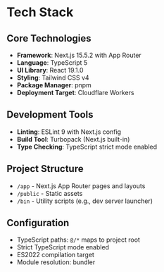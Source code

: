 # Tech Stack

## Core Technologies

- **Framework**: Next.js 15.5.2 with App Router
- **Language**: TypeScript 5
- **UI Library**: React 19.1.0
- **Styling**: Tailwind CSS v4
- **Package Manager**: pnpm
- **Deployment Target**: Cloudflare Workers

## Development Tools

- **Linting**: ESLint 9 with Next.js config
- **Build Tool**: Turbopack (Next.js built-in)
- **Type Checking**: TypeScript strict mode enabled

## Project Structure

- `/app` - Next.js App Router pages and layouts
- `/public` - Static assets
- `/bin` - Utility scripts (e.g., dev server launcher)

## Configuration

- TypeScript paths: `@/*` maps to project root
- Strict TypeScript mode enabled
- ES2022 compilation target
- Module resolution: bundler
